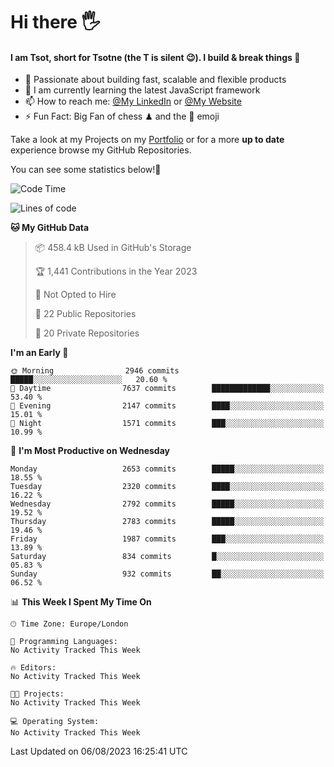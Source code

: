 # Hi there :raised_hand_with_fingers_splayed:
#### I am Tsot, short for Tsotne (the T is silent :wink:). I build & break things :space_invader:
- :telescope: Passionate about building fast, scalable and flexible products
- :seedling: I am currently learning the latest JavaScript framework 
- :mailbox: How to reach me: [@My LinkedIn](https://www.linkedin.com/in/tsotne-gvadzabia/) or [@My Website](https://tsotne.co.uk/contact)
- :zap: Fun Fact: Big Fan of chess ♟ and the 👾 emoji

Take a look at my Projects on my [Portfolio](https://tsotne.co.uk/) or for a more **up to date** experience browse my GitHub Repositories.

You can see some statistics below!:space_invader:
<!--START_SECTION:waka-->
![Code Time](http://img.shields.io/badge/Code%20Time-761%20hrs%202%20mins-blue)

![Lines of code](https://img.shields.io/badge/From%20Hello%20World%20I%27ve%20Written-6.8%20million%20lines%20of%20code-blue)

**🐱 My GitHub Data** 

> 📦 458.4 kB Used in GitHub's Storage 
 > 
> 🏆 1,441 Contributions in the Year 2023
 > 
> 🚫 Not Opted to Hire
 > 
> 📜 22 Public Repositories 
 > 
> 🔑 20 Private Repositories 
 > 
**I'm an Early 🐤** 

```text
🌞 Morning                2946 commits        █████░░░░░░░░░░░░░░░░░░░░   20.60 % 
🌆 Daytime                7637 commits        █████████████░░░░░░░░░░░░   53.40 % 
🌃 Evening                2147 commits        ████░░░░░░░░░░░░░░░░░░░░░   15.01 % 
🌙 Night                  1571 commits        ███░░░░░░░░░░░░░░░░░░░░░░   10.99 % 
```
📅 **I'm Most Productive on Wednesday** 

```text
Monday                   2653 commits        █████░░░░░░░░░░░░░░░░░░░░   18.55 % 
Tuesday                  2320 commits        ████░░░░░░░░░░░░░░░░░░░░░   16.22 % 
Wednesday                2792 commits        █████░░░░░░░░░░░░░░░░░░░░   19.52 % 
Thursday                 2783 commits        █████░░░░░░░░░░░░░░░░░░░░   19.46 % 
Friday                   1987 commits        ███░░░░░░░░░░░░░░░░░░░░░░   13.89 % 
Saturday                 834 commits         █░░░░░░░░░░░░░░░░░░░░░░░░   05.83 % 
Sunday                   932 commits         ██░░░░░░░░░░░░░░░░░░░░░░░   06.52 % 
```


📊 **This Week I Spent My Time On** 

```text
🕑︎ Time Zone: Europe/London

💬 Programming Languages: 
No Activity Tracked This Week

🔥 Editors: 
No Activity Tracked This Week

🐱‍💻 Projects: 
No Activity Tracked This Week

💻 Operating System: 
No Activity Tracked This Week
```


 Last Updated on 06/08/2023 16:25:41 UTC
<!--END_SECTION:waka-->
